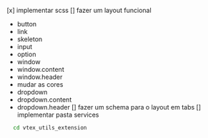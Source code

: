 [x] implementar scss
[] fazer um layout funcional
 * button
 * link
 * skeleton
 * input
 * option
 * window
 * window.content
 * window.header
 * mudar as cores
 * dropdown
 * dropdown.content
 * dropdown.header
[] fazer um schema para o layout em tabs
[] implementar pasta services


```sh
  cd vtex_utils_extension
```